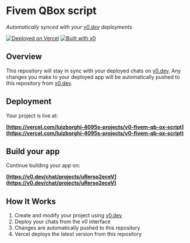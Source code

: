 # Fivem QBox script

*Automatically synced with your [v0.dev](https://v0.dev) deployments*

[![Deployed on Vercel](https://img.shields.io/badge/Deployed%20on-Vercel-black?style=for-the-badge&logo=vercel)](https://vercel.com/luizborghi-4095s-projects/v0-fivem-qb-ox-script)
[![Built with v0](https://img.shields.io/badge/Built%20with-v0.dev-black?style=for-the-badge)](https://v0.dev/chat/projects/uRerso2eceV)

## Overview

This repository will stay in sync with your deployed chats on [v0.dev](https://v0.dev).
Any changes you make to your deployed app will be automatically pushed to this repository from [v0.dev](https://v0.dev).

## Deployment

Your project is live at:

**[https://vercel.com/luizborghi-4095s-projects/v0-fivem-qb-ox-script](https://vercel.com/luizborghi-4095s-projects/v0-fivem-qb-ox-script)**

## Build your app

Continue building your app on:

**[https://v0.dev/chat/projects/uRerso2eceV](https://v0.dev/chat/projects/uRerso2eceV)**

## How It Works

1. Create and modify your project using [v0.dev](https://v0.dev)
2. Deploy your chats from the v0 interface
3. Changes are automatically pushed to this repository
4. Vercel deploys the latest version from this repository